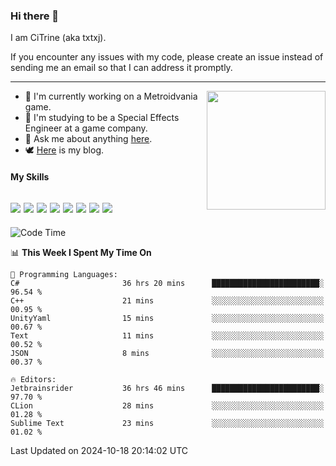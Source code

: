 ### Hi there 👋

I am CiTrine (aka txtxj).

If you encounter any issues with my code, please create an issue instead of sending me an email so that I can address it promptly.

---

<img align="right" height="190" src="http://github-profile-summary-cards.vercel.app/api/cards/stats?username=txtxj&theme=vue">

- 🌱 I'm currently working on a Metroidvania game.
- 📖 I'm studying to be a Special Effects Engineer at a game company.
- 💬 Ask me about anything [here](https://github.com/txtxj/txtxj/issues).
- 🕊️ [Here](https://txtxj.top) is my blog.

#### My Skills

![](https://img.shields.io/badge/Unity-000000?logo=unity&logoColor=fff)
![](https://img.shields.io/badge/C%23-239120?logo=csharp&logoColor=fff)
![](https://img.shields.io/badge/Python-3e74a2?logo=python&logoColor=fff)
![](https://img.shields.io/badge/C++-65318e?logo=cplusplus&logoColor=fff)
![](https://img.shields.io/badge/C-5654a2?logo=c&logoColor=fff)
![](https://img.shields.io/badge/Vue-4FC08D?logo=vuedotjs&logoColor=fff)
![](https://img.shields.io/badge/Blender-f5792a?logo=blender&logoColor=fff)
![](https://img.shields.io/badge/MS%20SQL-cc2927?logo=microsoftsqlserver&logoColor=fff)
---

<!--START_SECTION:waka-->
![Code Time](http://img.shields.io/badge/Code%20Time-2%2C142%20hrs%204%20mins-blue)

📊 **This Week I Spent My Time On** 

```text
💬 Programming Languages: 
C#                       36 hrs 20 mins      ████████████████████████░   96.54 % 
C++                      21 mins             ░░░░░░░░░░░░░░░░░░░░░░░░░   00.95 % 
UnityYaml                15 mins             ░░░░░░░░░░░░░░░░░░░░░░░░░   00.67 % 
Text                     11 mins             ░░░░░░░░░░░░░░░░░░░░░░░░░   00.52 % 
JSON                     8 mins              ░░░░░░░░░░░░░░░░░░░░░░░░░   00.37 % 

🔥 Editors: 
Jetbrainsrider           36 hrs 46 mins      ████████████████████████░   97.70 % 
CLion                    28 mins             ░░░░░░░░░░░░░░░░░░░░░░░░░   01.28 % 
Sublime Text             23 mins             ░░░░░░░░░░░░░░░░░░░░░░░░░   01.02 % 
```


 Last Updated on 2024-10-18 20:14:02 UTC
<!--END_SECTION:waka-->
